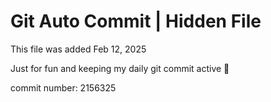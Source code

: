# Git Auto Commit | Hidden File

This file was added Feb 12, 2025

Just for fun and keeping my daily git commit active 🤪

commit number: 2156325
